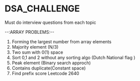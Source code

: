 # DSA_CHALLENGE
Must do interview questions from each topic 

--:ARRAY PROBLEMS:--
1.  Forming the largest number from array elements
2.  Majority element (N/3)
3.  Two sum with 0(1) space
4.  Sort 0,1 and 2 without any sorting algo (Dutch National flag )
5.  Peak element (Binary search approch)
6.  Contains duplicate(Constant space)
7.  Find prefix score Leetcode 2640

